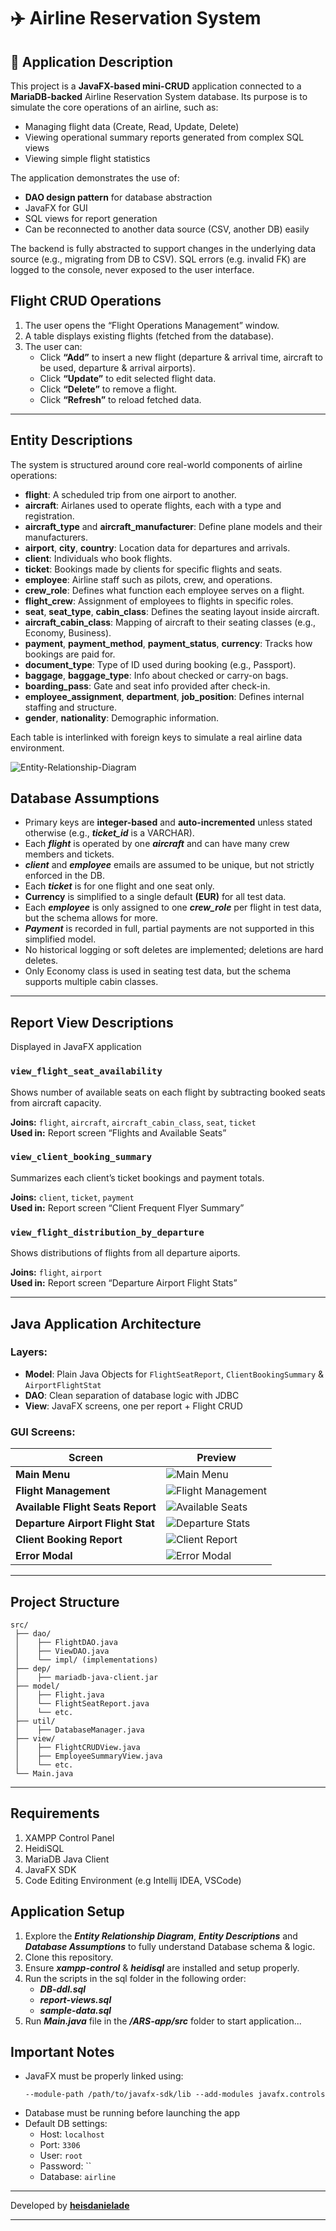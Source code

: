 # ✈️ Airline Reservation System

## 📄 Application Description

This project is a **JavaFX-based mini-CRUD** application connected to a **MariaDB-backed** Airline Reservation
System database. Its purpose is to simulate the core operations of an airline, such as:

- Managing flight data (Create, Read, Update, Delete)
- Viewing operational summary reports generated from complex SQL views
- Viewing simple flight statistics

The application demonstrates the use of:
- **DAO design pattern** for database abstraction
- JavaFX for GUI
- SQL views for report generation
- Can be reconnected to another data source (CSV, another DB) easily

The backend is fully abstracted to support changes in the underlying data source (e.g., migrating from DB to CSV). SQL errors (e.g. invalid FK) are logged to the console, never exposed to the user interface.

## Flight CRUD Operations
1. The user opens the “Flight Operations Management” window.
2. A table displays existing flights (fetched from the database).
3. The user can:
   - Click **“Add”** to insert a new flight (departure & arrival time, aircraft to be used, departure & arrival airports).
   - Click **“Update”** to edit selected flight data.
   - Click **“Delete”** to remove a flight.
   - Click **“Refresh”** to reload fetched data.

---

## Entity Descriptions

The system is structured around core real-world components of airline operations:

- **flight**: A scheduled trip from one airport to another.
- **aircraft**: Airlanes used to operate flights, each with a type and registration.
- **aircraft_type** and **aircraft_manufacturer**: Define plane models and their manufacturers.
- **airport**, **city**, **country**: Location data for departures and arrivals.
- **client**: Individuals who book flights.
- **ticket**: Bookings made by clients for specific flights and seats.
- **employee**: Airline staff such as pilots, crew, and operations.
- **crew_role**: Defines what function each employee serves on a flight.
- **flight_crew**: Assignment of employees to flights in specific roles.
- **seat**, **seat_type**, **cabin_class**: Defines the seating layout inside aircraft.
- **aircraft_cabin_class**: Mapping of aircraft to their seating classes (e.g., Economy, Business).
- **payment**, **payment_method**, **payment_status**, **currency**: Tracks how bookings are paid for.
- **document_type**: Type of ID used during booking (e.g., Passport).
- **baggage**, **baggage_type**: Info about checked or carry-on bags.
- **boarding_pass**: Gate and seat info provided after check-in.
- **employee_assignment**, **department**, **job_position**: Defines internal staffing and structure.
- **gender**, **nationality**: Demographic information.

Each table is interlinked with foreign keys to simulate a real airline data environment.

![Entity-Relationship-Diagram](./assets/ERD.png)

## Database Assumptions
- Primary keys are **integer-based** and **auto-incremented** unless stated otherwise (e.g., **_ticket_id_** is a VARCHAR).
- Each **_flight_** is operated by one **_aircraft_** and can have many crew members and tickets.
- **_client_** and **_employee_** emails are assumed to be unique, but not strictly enforced in the DB.
- Each **_ticket_** is for one flight and one seat only.
- **Currency** is simplified to a single default **(EUR)** for all test data.
- Each **_employee_** is only assigned to one **_crew_role_** per flight in test data, but the schema allows for more.
- **_Payment_** is recorded in full, partial payments are not supported in this simplified model.
- No historical logging or soft deletes are implemented; deletions are hard deletes.
- Only Economy class is used in seating test data, but the schema supports multiple cabin classes.

---

## Report View Descriptions 

Displayed in JavaFX application

### `view_flight_seat_availability`
Shows number of available seats on each flight by subtracting booked seats from aircraft capacity.

**Joins:** `flight`, `aircraft`, `aircraft_cabin_class`, `seat`, `ticket`  
**Used in:** Report screen “Flights and Available Seats”

### `view_client_booking_summary`
Summarizes each client’s ticket bookings and payment totals.

**Joins:** `client`, `ticket`, `payment`  
**Used in:** Report screen “Client Frequent Flyer Summary”

### `view_flight_distribution_by_departure`
Shows distributions of flights from all departure aiports.

**Joins:** `flight`, `airport`  
**Used in:** Report screen “Departure Airport Flight Stats”

---

## Java Application Architecture

### Layers:
- **Model**: Plain Java Objects for `FlightSeatReport`, `ClientBookingSummary` & `AirportFlightStat`
- **DAO**: Clean separation of database logic with JDBC
- **View**: JavaFX screens, one per report + Flight CRUD

### GUI Screens:

| Screen | Preview |
|--------|---------|
| **Main Menu** | ![Main Menu](./assets/menu.png) |
| **Flight Management** | ![Flight Management](./assets/flight-crud.png) |
| **Available Flight Seats Report** | ![Available Seats](./assets/available-seats.png) |
| **Departure Airport Flight Stat** | ![Departure Stats](./assets/departure-flight-stats.png) |
| **Client Booking Report** | ![Client Report](./assets/client-summary.png) |
| **Error Modal** | ![Error Modal](./assets/error-modal.png) |


---

## Project Structure

```
src/
 ├── dao/
 │    ├── FlightDAO.java
 │    ├── ViewDAO.java
 │    └── impl/ (implementations)
 ├── dep/
 │    ├── mariadb-java-client.jar
 ├── model/
 │    ├── Flight.java
 │    └── FlightSeatReport.java
 │    └── etc.
 ├── util/
 │    ├── DatabaseManager.java
 ├── view/
 │    ├── FlightCRUDView.java
 │    ├── EmployeeSummaryView.java
 │    └── etc.
 └── Main.java
```

---

## Requirements
1. XAMPP Control Panel
2. HeidiSQL
3. MariaDB Java Client
4. JavaFX SDK
5. Code Editing Environment (e.g Intellij IDEA, VSCode)

## Application Setup

1. Explore the **_Entity Relationship Diagram_**, **_Entity Descriptions_** and **_Database Assumptions_** to fully understand Database schema & logic.
2. Clone this repository.
3. Ensure **_xampp-control_** & **_heidisql_** are installed and setup properly.
4. Run the scripts in the sql folder in the following order:
   - **_DB-ddl.sql_**
   - **_report-views.sql_**
   - **_sample-data.sql_**
5. Run **_Main.java_** file in the **_/ARS-app/src_** folder to start application...


## Important Notes

- JavaFX must be properly linked using:
  ```
  --module-path /path/to/javafx-sdk/lib --add-modules javafx.controls
  ```
- Database must be running before launching the app
- Default DB settings:
  - Host: `localhost`
  - Port: `3306`
  - User: `root`
  - Password: ``
  - Database: `airline`

---

Developed by **[heisdanielade](https://www.heisdanielade.xyz/)**

---
